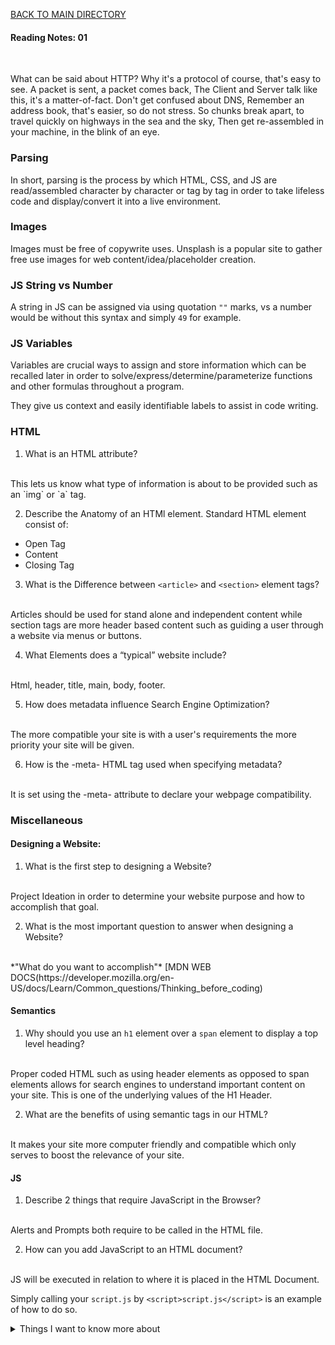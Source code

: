 [BACK TO MAIN DIRECTORY](../README.md)

#### Reading Notes: 01
<br>

What can be said about HTTP?
Why it's a protocol of course, that's easy to see.
A packet is sent, a packet comes back,
The Client and Server talk like this, it's a matter-of-fact.
Don't get confused about DNS,
Remember an address book, that's easier, so do not stress.
So chunks break apart, to travel quickly on highways in the sea and the sky,
Then get re-assembled in your machine, in the blink of an eye.

### Parsing
In short, parsing is the process by which HTML, CSS, and JS are read/assembled character by character or tag by tag in order to take lifeless code and display/convert it into a live environment.

### Images
Images must be free of copywrite uses. Unsplash is a popular site to gather free use images for web content/idea/placeholder creation.

### JS String vs Number
A string in JS can be assigned via using quotation `""` marks, vs  a number would be without this syntax and simply `49` for example.

### JS Variables
Variables are crucial ways to assign and store information which can be recalled later in order to solve/express/determine/parameterize functions and other formulas throughout a program.

They give us context and easily identifiable labels to assist in code writing.

### HTML

1. What is an HTML attribute?
<br>
This lets us know what type of information is about to be provided such as an `img` or `a` tag.

2. Describe the Anatomy of an HTMl element.
Standard HTML element consist of:
- Open Tag
- Content
- Closing Tag

3. What is the Difference between `<article>` and `<section>` element tags?
<br>
Articles should be used for stand alone and independent content while section tags are more header based content such as guiding a user through a website via menus or buttons.

4. What Elements does a “typical” website include?
<br>
Html, header, title, main, body, footer.

5. How does metadata influence Search Engine Optimization?
<br>
The more compatible your site is with a user's requirements the more priority your site will be given.

6. How is the -meta- HTML tag used when specifying metadata?
<br>
It is set using the -meta- attribute to declare your webpage compatibility.

### Miscellaneous

#### Designing a Website:

1. What is the first step to designing a Website?
<br>
Project Ideation in order to determine your website purpose and how to accomplish that goal.

2. What is the most important question to answer when designing a Website?
<br>
*"What do you want to accomplish"* [MDN WEB DOCS(https://developer.mozilla.org/en-US/docs/Learn/Common_questions/Thinking_before_coding)

#### Semantics

1. Why should you use an `h1` element over a `span` element to display a top level heading?
<br>
Proper coded HTML such as using header elements as opposed to span elements allows for search engines to understand important content on your site. This is one of the underlying values of the H1 Header.

2. What are the benefits of using semantic tags in our HTML?
<br>
It makes your site more computer friendly and compatible which only serves to boost the relevance of your site.

#### JS

1. Describe 2 things that require JavaScript in the Browser?
<br>
Alerts and Prompts both require to be called in the HTML file.

2. How can you add JavaScript to an HTML document?
<br>
JS will be executed in relation to where it is placed in the HTML Document.

Simply calling your `script.js` by `<script>script.js</script>` is an example of how to do so.

<details>
<summary>Things I want to know more about</summary>

Begin writing here...
  
</details>